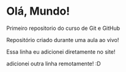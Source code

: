 # Olá, Mundo!
 Primeiro repositorio do curso de Git e GitHub

Repositório criado durante uma aula ao vivo!

Essa linha eu adicionei diretamente no site!

adicionei outra linha remotamente! :D
